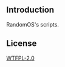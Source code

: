 ## Introduction
RandomOS's scripts.

## License
[link]: https://tldrlegal.com/license/do-wtf-you-want-to-public-license-v2-(wtfpl-2.0)#fulltext "WTFPL-2.0"
[WTFPL-2.0][link]
